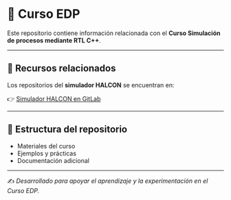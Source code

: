 # 📘 Curso EDP

Este repositorio contiene información relacionada con el **Curso Simulación de procesos mediante RTL C++**.

---

## 🔗 Recursos relacionados

Los repositorios del **simulador HALCON** se encuentran en:

👉 [Simulador HALCON en GitLab](https://gitlab.com/halcon2)

---

## 📂 Estructura del repositorio
- Materiales del curso
- Ejemplos y prácticas
- Documentación adicional

---

✍️ *Desarrollado para apoyar el aprendizaje y la experimentación en el Curso EDP.*
